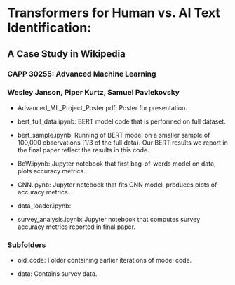 # Transformers for Human vs. AI Text Identification:
## A Case Study in Wikipedia
### CAPP 30255: Advanced Machine Learning
### Wesley Janson, Piper Kurtz, Samuel Pavlekovsky

* Advanced_ML_Project_Poster.pdf: Poster for presentation.

* bert_full_data.ipynb: BERT model code that is performed on full dataset.

* bert_sample.ipynb: Running of BERT model on a smaller sample of 100,000 observations (1/3 of the full data). Our BERT results we report in the final paper reflect the results in this code.

* BoW.ipynb: Jupyter notebook that first bag-of-words model on data, plots accuracy metrics.

* CNN.ipynb: Jupyter notebook that fits CNN model, produces plots of accuracy metrics.

* data_loader.ipynb:

* survey_analysis.ipynb: Jupyter notebook that computes survey accuracy metrics reported in final paper.


### Subfolders
* old_code: Folder containing earlier iterations of model code.

* data: Contains survey data.




